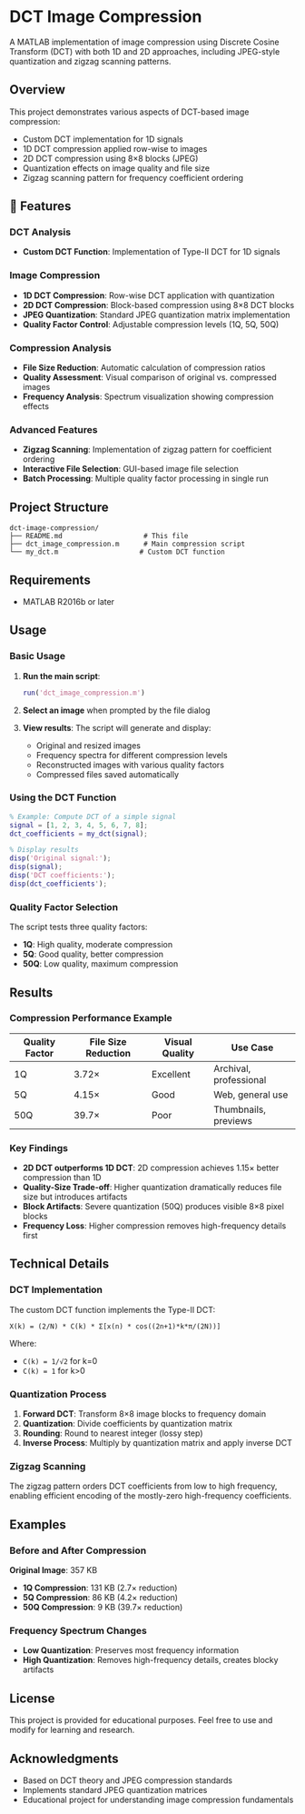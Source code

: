# DCT Image Compression

A MATLAB implementation of image compression using Discrete Cosine Transform (DCT) with both 1D and 2D approaches, including JPEG-style quantization and zigzag scanning patterns.

## Overview

This project demonstrates various aspects of DCT-based image compression:
- Custom DCT implementation for 1D signals
- 1D DCT compression applied row-wise to images
- 2D DCT compression using 8×8 blocks (JPEG)
- Quantization effects on image quality and file size
- Zigzag scanning pattern for frequency coefficient ordering

## 📌 Features

### DCT Analysis
- **Custom DCT Function**: Implementation of Type-II DCT for 1D signals

### Image Compression
- **1D DCT Compression**: Row-wise DCT application with quantization
- **2D DCT Compression**: Block-based compression using 8×8 DCT blocks
- **JPEG Quantization**: Standard JPEG quantization matrix implementation
- **Quality Factor Control**: Adjustable compression levels (1Q, 5Q, 50Q)

### Compression Analysis
- **File Size Reduction**: Automatic calculation of compression ratios
- **Quality Assessment**: Visual comparison of original vs. compressed images
- **Frequency Analysis**: Spectrum visualization showing compression effects

### Advanced Features
- **Zigzag Scanning**: Implementation of zigzag pattern for coefficient ordering
- **Interactive File Selection**: GUI-based image file selection
- **Batch Processing**: Multiple quality factor processing in single run

## Project Structure

```
dct-image-compression/
├── README.md                    # This file
├── dct_image_compression.m      # Main compression script
└── my_dct.m                    # Custom DCT function
```

## Requirements

- MATLAB R2016b or later

## Usage

### Basic Usage

1. **Run the main script**:
   ```matlab
   run('dct_image_compression.m')
   ```

2. **Select an image** when prompted by the file dialog

3. **View results**: The script will generate and display:
   - Original and resized images
   - Frequency spectra for different compression levels
   - Reconstructed images with various quality factors
   - Compressed files saved automatically

### Using the DCT Function

```matlab
% Example: Compute DCT of a simple signal
signal = [1, 2, 3, 4, 5, 6, 7, 8];
dct_coefficients = my_dct(signal);

% Display results
disp('Original signal:');
disp(signal);
disp('DCT coefficients:');
disp(dct_coefficients');
```

### Quality Factor Selection

The script tests three quality factors:
- **1Q**: High quality, moderate compression
- **5Q**: Good quality, better compression
- **50Q**: Low quality, maximum compression

## Results

### Compression Performance Example

| Quality Factor | File Size Reduction | Visual Quality | Use Case |
|---------------|-------------------|----------------|----------|
| 1Q | 3.72× | Excellent | Archival, professional |
| 5Q | 4.15× | Good | Web, general use |
| 50Q | 39.7× | Poor | Thumbnails, previews |

### Key Findings

- **2D DCT outperforms 1D DCT**: 2D compression achieves 1.15× better compression than 1D
- **Quality-Size Trade-off**: Higher quantization dramatically reduces file size but introduces artifacts
- **Block Artifacts**: Severe quantization (50Q) produces visible 8×8 pixel blocks
- **Frequency Loss**: Higher compression removes high-frequency details first

## Technical Details

### DCT Implementation

The custom DCT function implements the Type-II DCT:

```
X(k) = (2/N) * C(k) * Σ[x(n) * cos((2n+1)*k*π/(2N))]
```

Where:
- `C(k) = 1/√2` for k=0
- `C(k) = 1` for k>0

### Quantization Process

1. **Forward DCT**: Transform 8×8 image blocks to frequency domain
2. **Quantization**: Divide coefficients by quantization matrix
3. **Rounding**: Round to nearest integer (lossy step)
4. **Inverse Process**: Multiply by quantization matrix and apply inverse DCT

### Zigzag Scanning

The zigzag pattern orders DCT coefficients from low to high frequency, enabling efficient encoding of the mostly-zero high-frequency coefficients.

## Examples

### Before and After Compression

**Original Image**: 357 KB
- **1Q Compression**: 131 KB (2.7× reduction)
- **5Q Compression**: 86 KB (4.2× reduction)  
- **50Q Compression**: 9 KB (39.7× reduction)

### Frequency Spectrum Changes

- **Low Quantization**: Preserves most frequency information
- **High Quantization**: Removes high-frequency details, creates blocky artifacts

## License

This project is provided for educational purposes. Feel free to use and modify for learning and research.

## Acknowledgments

- Based on DCT theory and JPEG compression standards
- Implements standard JPEG quantization matrices
- Educational project for understanding image compression fundamentals
